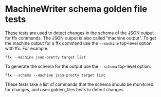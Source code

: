 # MachineWriter schema golden file tests

These tests are used to detect changes in the schema of the JSON output
for ffx commands. The JSON output is also called "machine output". To get
the machine output for a ffx command use the `--machine` top-level option
with ffx. For example:

`ffx --machine json-pretty target list`

To generate the schema for the output use the `--schema` top-level option:

`ffx --schema --machine json-pretty target list`

These tests take a list of commands that the schema should be monitored for
changes, and uses golden_files tests to detect changes.

